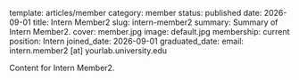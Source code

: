 template: articles/member
category: member
status: published
date: 2026-09-01
title: Intern Member2
slug: intern-member2
summary: Summary of Intern Member2.
cover: member.jpg
image: default.jpg
membership: current
position: Intern
joined_date: 2026-09-01
graduated_date:
email: intern.member2 [at] yourlab.university.edu

Content for Intern Member2.
